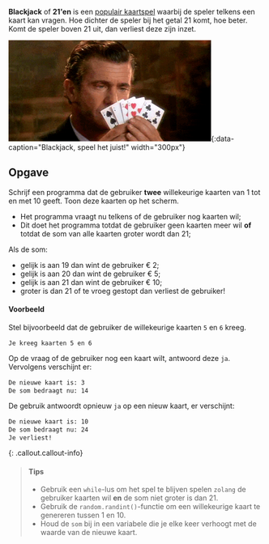 **Blackjack** of **21'en** is een <a href="https://nl.wikipedia.org/wiki/Eenentwintigen" target="_blank">populair kaartspel</a> waarbij de speler telkens een kaart kan vragen. Hoe dichter de speler bij het getal 21 komt, hoe beter. Komt de speler boven 21 uit, dan verliest deze zijn inzet.

![Blackjack, speel het juist!](media/blackjack.gif "Blackjack, speel het juist!"){:data-caption="Blackjack, speel het juist!" width="300px"}

## Opgave

Schrijf een programma dat de gebruiker **twee** willekeurige kaarten van 1 tot en met 10 geeft. Toon deze kaarten op het scherm.

* Het programma vraagt nu telkens of de gebruiker nog kaarten wil; 
* Dit doet het programma totdat de gebruiker geen kaarten meer wil **of** totdat de som van alle kaarten groter wordt dan 21;

Als de som:
* gelijk is aan 19 dan wint de gebruiker € 2;
* gelijk is aan 20 dan wint de gebruiker € 5;
* gelijk is aan 21 dan wint de gebruiker € 10;
* groter is dan 21 of te vroeg gestopt dan verliest de gebruiker!

#### Voorbeeld
Stel bijvoorbeeld dat de gebruiker de willekeurige kaarten `5` en `6` kreeg.

```
Je kreeg kaarten 5 en 6
```

Op de vraag of de gebruiker nog een kaart wilt, antwoord deze `ja`. Vervolgens verschijnt er:

```
De nieuwe kaart is: 3
De som bedraagt nu: 14
```

De gebruik antwoordt opnieuw `ja` op een nieuw kaart, er verschijnt:

```
De nieuwe kaart is: 10
De som bedraagt nu: 24
Je verliest!
```

{: .callout.callout-info}
>#### Tips
>* Gebruik een `while`-lus om het spel te blijven spelen `zolang` de gebruiker kaarten wil **en** de som niet groter is dan 21.
>* Gebruik de `random.randint()`-functie om een willekeurige kaart te genereren tussen 1 en 10.
>* Houd de `som` bij in een variabele die je elke keer verhoogt met de waarde van de nieuwe kaart.